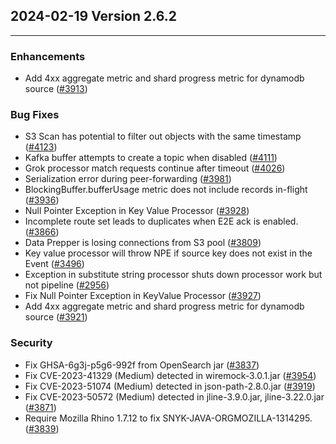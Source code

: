 ## 2024-02-19 Version 2.6.2

---

### Enhancements
* Add 4xx aggregate metric and shard progress metric for dynamodb source ([#3913](https://github.com/opensearch-project/data-prepper/pull/3913))


### Bug Fixes
* S3 Scan has potential to filter out objects with the same timestamp ([#4123](https://github.com/opensearch-project/data-prepper/issues/4123))
* Kafka buffer attempts to create a topic when disabled ([#4111](https://github.com/opensearch-project/data-prepper/issues/4111))
* Grok processor match requests continue after timeout ([#4026](https://github.com/opensearch-project/data-prepper/issues/4026))
* Serialization error during peer-forwarding ([#3981](https://github.com/opensearch-project/data-prepper/issues/3981))
* BlockingBuffer.bufferUsage metric does not include records in-flight ([#3936](https://github.com/opensearch-project/data-prepper/issues/3936))
* Null Pointer Exception in Key Value Processor ([#3928](https://github.com/opensearch-project/data-prepper/issues/3928))
* Incomplete route set leads to duplicates when E2E ack is enabled. ([#3866](https://github.com/opensearch-project/data-prepper/issues/3866))
* Data Prepper is losing connections from S3 pool ([#3809](https://github.com/opensearch-project/data-prepper/issues/3809))
* Key value processor will throw NPE if source key does not exist in the Event ([#3496](https://github.com/opensearch-project/data-prepper/issues/3496))
* Exception in substitute string processor shuts down processor work but not pipeline ([#2956](https://github.com/opensearch-project/data-prepper/issues/2956))
* Fix Null Pointer Exception in KeyValue Processor ([#3927](https://github.com/opensearch-project/data-prepper/pull/3927))
* Add 4xx aggregate metric and shard progress metric for dynamodb source ([#3921](https://github.com/opensearch-project/data-prepper/pull/3921))

### Security
* Fix GHSA-6g3j-p5g6-992f from OpenSearch jar ([#3837](https://github.com/opensearch-project/data-prepper/issues/3837))
* Fix CVE-2023-41329 (Medium) detected in wiremock-3.0.1.jar ([#3954](https://github.com/opensearch-project/data-prepper/issues/3954))
* Fix CVE-2023-51074 (Medium) detected in json-path-2.8.0.jar ([#3919](https://github.com/opensearch-project/data-prepper/issues/3919))
* Fix CVE-2023-50572 (Medium) detected in jline-3.9.0.jar, jline-3.22.0.jar ([#3871](https://github.com/opensearch-project/data-prepper/issues/3871))
* Require Mozilla Rhino 1.7.12 to fix SNYK-JAVA-ORGMOZILLA-1314295. ([#3839](https://github.com/opensearch-project/data-prepper/pull/3839))
